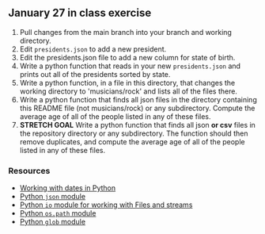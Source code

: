 ## January 27 in class exercise

1. Pull changes from the main branch into your branch and working directory.
2. Edit `presidents.json` to add a new president.
3. Edit the presidents.json file to add a new column for state of birth.
4. Write a python function that reads in your new `presidents.json` and prints out all of the presidents sorted by state.
5. Write a python function, in a file in this directory, that changes the working directory to 'musicians/rock' and lists all of the files there.
6. Write a python function that finds all json files in the directory containing this README file (not musicians/rock) or any subdirectory. Compute the average age of all of the people listed in any of these files.
7. **STRETCH GOAL** Write a python function that finds all json **or csv** files in the repository directory or any subdirectory. The function should then remove duplicates, and compute the average age of all of the people listed in any of these files.

### Resources

- [Working with dates in Python](https://docs.python.org/3/library/datetime.html)
- [Python `json` module](https://docs.python.org/3/library/json.html)
- [Python `io` module for working with Files and streams](https://docs.python.org/3/library/io.html)
- [Python `os.path` module](https://docs.python.org/3/library/os.path.html)
- [Python `glob` module](https://docs.python.org/3/library/glob.html)
